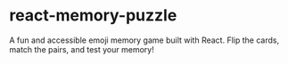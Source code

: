 # react-memory-puzzle
A fun and accessible emoji memory game built with React. Flip the cards, match the pairs, and test your memory!
